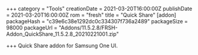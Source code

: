 +++
category = "Tools"
creationDate = 2021-03-20T16:00:00Z
publishDate = 2021-03-20T16:00:00Z
rom = "fresh"
title = "Quick Share"
[addon]
packageHash = "c39e6c38e1292dc0c334307f736a2489"
packageSize = 98000
packageUrl = "Addons/11.5.2.8/FRSH-Addon_QuickShare_11.5.2.8_20210221001.zip"

+++
Quick Share addon for Samsung One UI.
